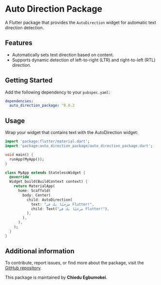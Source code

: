 # Auto Direction Package

A Flutter package that provides the `AutoDirection` widget for automatic text direction detection.

## Features

- Automatically sets text direction based on content.
- Supports dynamic detection of left-to-right (LTR) and right-to-left (RTL) direction.

## Getting Started

Add the following dependency to your `pubspec.yaml`:

```yaml
dependencies:
  auto_direction_package: ^0.0.2
```

## Usage

Wrap your widget that contains text with the AutoDirection widget:

```dart
import 'package:flutter/material.dart';
import 'package:auto_direction_package/auto_direction_package.dart';

void main() {
  runApp(MyApp());
}

class MyApp extends StatelessWidget {
  @override
  Widget build(BuildContext context) {
    return MaterialApp(
      home: Scaffold(
        body: Center(
          child: AutoDirection(
            text: "مرحبًا بك في Flutter!",
            child: Text("مرحبًا بك في Flutter!"),
          ),
        ),
      ),
    );
  }
}
```

## Additional information

To contribute, report issues, or find more about the package, visit the [GitHub repository](https://github.com/chieduegbumokei/text_auto_direction).

This package is maintained by **Chiedu Egbumokei**.

